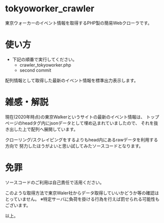 # tokyoworker_crawler

東京ウォーカーのイベント情報を取得するPHP製の簡易Webクローラです。

# 使い方

* 下記の順番で実行してください。
  * crawler_tokyoworker.php
  * second commit

配列情報として取得した最新のイベント情報を標準出力表示します。

# 雑感・解説

現在(2020年時点)の東京Walkerというサイトの最新のイベント情報は、
トップページのheadタグ内にjsonデータとして埋め込まれていましたので、
それを抜き出した上で配列へ展開しています。

クローリング/スクレイピングをするよりもhead内にあるrawデータを利用する方向で
努力したほうがよいと思い試してみたソースコードとなります。

# 免罪

ソースコードのご利用は自己責任で活用ください。

このような取得方法で東京Waler社からデータ取得していいかどうか等の確認はとっていません。
※特定サーバに負荷を掛ける行為を行えば罰せられる可能性もございます。

以上。
